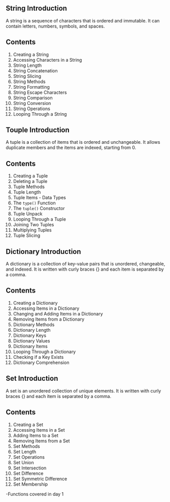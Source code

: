 ## String Introduction
A string is a sequence of characters that is ordered and immutable. It can contain letters, numbers, symbols, and spaces.

## Contents

1. Creating a String
2. Accessing Characters in a String
3. String Length
4. String Concatenation
5. String Slicing
6. String Methods
7. String Formatting
8. String Escape Characters
9. String Comparison
10. String Conversion
11. String Operations
12. Looping Through a String

## Touple Introduction
A tuple is a collection of items that is ordered and unchangeable. It allows duplicate members and the items are indexed, starting from 0.

## Contents

1. Creating a Tuple
2. Deleting a Tuple
3. Tuple Methods
4. Tuple Length
5. Tuple Items - Data Types
6. The `type()` Function
7. The `tuple()` Constructor
8. Tuple Unpack
9. Looping Through a Tuple
10. Joining Two Tuples
11. Multiplying Tuples
12. Tuple Slicing

## Dictionary Introduction
A dictionary is a collection of key-value pairs that is unordered, changeable, and indexed. It is written with curly braces {} and each item is separated by a comma.

## Contents
1. Creating a Dictionary
2. Accessing Items in a Dictionary
3. Changing and Adding Items in a Dictionary
4. Removing Items from a Dictionary
5. Dictionary Methods
6. Dictionary Length
7. Dictionary Keys
8. Dictionary Values
9. Dictionary Items
10. Looping Through a Dictionary
11. Checking if a Key Exists
12. Dictionary Comprehension

## Set Introduction
A set is an unordered collection of unique elements. It is written with curly braces {} and each item is separated by a comma.

## Contents
1. Creating a Set
2. Accessing Items in a Set
3. Adding Items to a Set
4. Removing Items from a Set
5. Set Methods
6. Set Length
7. Set Operations
8. Set Union
9. Set Intersection
10. Set Difference
11. Set Symmetric Difference
12. Set Membership

-Functions covered in day 1